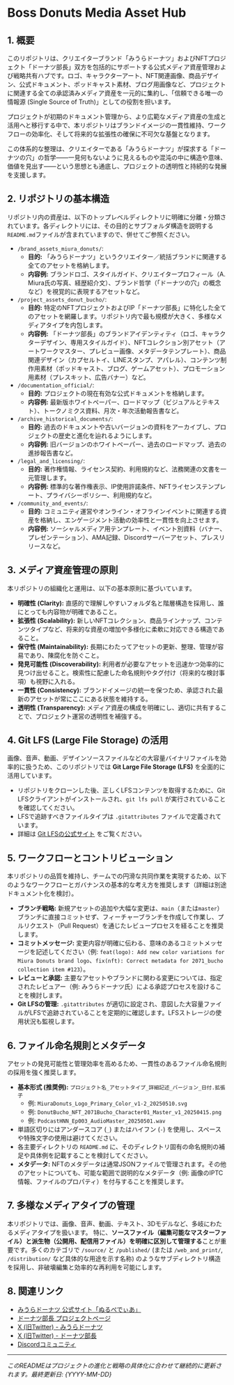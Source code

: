 # Boss Donuts Media Asset Hub

## 1. 概要

このリポジトリは、クリエイターブランド「みうらドーナツ」およびNFTプロジェクト「ドーナツ部長」双方を包括的にサポートする公式メディア資産管理および戦略共有ハブです。ロゴ、キャラクターアート、NFT関連画像、商品デザイン、公式ドキュメント、ポッドキャスト素材、ブログ用画像など、プロジェクトに関連する全ての承認済みメディア資産を一元的に集約し、「信頼できる唯一の情報源 (Single Source of Truth)」としての役割を担います。

プロジェクトが初期のドキュメント管理から、より広範なメディア資産の生成と活用へと移行する中で、本リポジトリはブランドイメージの一貫性維持、ワークフローの効率化、そして将来的な拡張性の確保に不可欠な基盤となります。

この体系的な整理は、クリエイターである「みうらドーナツ」が探求する「ドーナツの穴」の哲学――一見何もないように見えるものや混沌の中に構造や意味、価値を見出す――という思想とも通底し、プロジェクトの透明性と持続的な発展を支援します。

## 2. リポジトリの基本構造

リポジトリ内の資産は、以下のトップレベルディレクトリに明確に分離・分類されています。各ディレクトリには、その目的とサブフォルダ構造を説明する`README.md`ファイルが含まれていますので、併せてご参照ください。

* `/brand_assets_miura_donuts/`:
    * **目的:** 「みうらドーナツ」というクリエイター／統括ブランドに関連する全てのアセットを格納します。
    * **内容例:** ブランドロゴ、スタイルガイド、クリエイタープロフィール（A. Miura氏の写真、経歴紹介文）、ブランド哲学（「ドーナツの穴」の概念など）を視覚的に表現するアセットなど。
* `/project_assets_donut_bucho/`:
    * **目的:** 特定のNFTプロジェクトおよびIP「ドーナツ部長」に特化した全てのアセットを網羅します。リポジトリ内で最も規模が大きく、多様なメディアタイプを内包します。
    * **内容例:** 「ドーナツ部長」のブランドアイデンティティ（ロゴ、キャラクターデザイン、専用スタイルガイド）、NFTコレクション別アセット（アートワークマスター、プレビュー画像、メタデータテンプレート）、商品関連デザイン（カプセルトイ、LINEスタンプ、アパレル）、コンテンツ制作用素材（ポッドキャスト、ブログ、ゲームアセット）、プロモーション用素材（プレスキット、広告バナー）など。
* `/documentation_official/`:
    * **目的:** プロジェクトの現在有効な公式ドキュメントを格納します。
    * **内容例:** 最新版ホワイトペーパー、ロードマップ（ビジュアルとテキスト）、トークノミクス資料、月次・年次活動報告書など。
* `/archive_historical_documents/`:
    * **目的:** 過去のドキュメントや古いバージョンの資料をアーカイブし、プロジェクトの歴史と進化を辿れるようにします。
    * **内容例:** 旧バージョンのホワイトペーパー、過去のロードマップ、過去の進捗報告書など。
* `/legal_and_licensing/`:
    * **目的:** 著作権情報、ライセンス契約、利用規約など、法務関連の文書を一元管理します。
    * **内容例:** 標準的な著作権表示、IP使用許諾条件、NFTライセンステンプレート、プライバシーポリシー、利用規約など。
* `/community_and_events/`:
    * **目的:** コミュニティ運営やオンライン・オフラインイベントに関連する資産を格納し、エンゲージメント活動の効率性と一貫性を向上させます。
    * **内容例:** ソーシャルメディア用テンプレート、イベント別資料（バナー、プレゼンテーション）、AMA記録、Discordサーバーアセット、プレスリリースなど。

## 3. メディア資産管理の原則

本リポジトリの組織化と運用は、以下の基本原則に基づいています。

* **明確性 (Clarity):** 直感的で理解しやすいフォルダ名と階層構造を採用し、誰にとっても内容物が明確であること。
* **拡張性 (Scalability):** 新しいNFTコレクション、商品ラインナップ、コンテンツタイプなど、将来的な資産の増加や多様化に柔軟に対応できる構造であること。
* **保守性 (Maintainability):** 長期にわたってアセットの更新、整理、管理が容易であり、陳腐化を防ぐこと。
* **発見可能性 (Discoverability):** 利用者が必要なアセットを迅速かつ効率的に見つけ出せること。検索性に配慮した命名規則やタグ付け（将来的な検討事項）も視野に入れる。
* **一貫性 (Consistency):** ブランドイメージの統一を保つため、承認された最新のアセットが常にここにある状態を維持する。
* **透明性 (Transparency):** メディア資産の構成を明確にし、適切に共有することで、プロジェクト運営の透明性を補強する。

## 4. Git LFS (Large File Storage) の活用

画像、音声、動画、デザインソースファイルなどの大容量バイナリファイルを効率的に扱うため、このリポジトリでは **Git Large File Storage (LFS)** を全面的に活用しています。

* リポジトリをクローンした後、正しくLFSコンテンツを取得するために、Git LFSクライアントがインストールされ、`git lfs pull` が実行されていることを確認してください。
* LFSで追跡すべきファイルタイプは `.gitattributes` ファイルで定義されています。
* 詳細は [Git LFSの公式サイト](https://git-lfs.com/) をご覧ください。

## 5. ワークフローとコントリビューション

本リポジトリの品質を維持し、チームでの円滑な共同作業を実現するため、以下のようなワークフローとガバナンスの基本的な考え方を推奨します（詳細は別途ドキュメント化を検討）。

* **ブランチ戦略:** 新規アセットの追加や大幅な変更は、`main`（または`master`）ブランチに直接コミットせず、フィーチャーブランチを作成して作業し、プルリクエスト（Pull Request）を通じたレビュープロセスを経ることを推奨します。
* **コミットメッセージ:** 変更内容が明確に伝わる、意味のあるコミットメッセージを記述してください（例: `feat(logo): Add new color variations for Miura Donuts brand logo`、`fix(nft): Correct metadata for 2071_bucho collection item #123`）。
* **レビューと承認:** 主要なアセットやブランドに関わる変更については、指定されたレビュアー（例: みうらドーナツ氏）による承認プロセスを設けることを検討します。
* **Git LFSの管理:** `.gitattributes` が適切に設定され、意図した大容量ファイルがLFSで追跡されていることを定期的に確認します。LFSストレージの使用状況も監視します。

## 6. ファイル命名規則とメタデータ

アセットの発見可能性と管理効率を高めるため、一貫性のあるファイル命名規則の採用を強く推奨します。

* **基本形式 (推奨例):** `プロジェクト名_アセットタイプ_詳細記述_バージョン_日付.拡張子`
    * 例: `MiuraDonuts_Logo_Primary_Color_v1-2_20250510.svg`
    * 例: `DonutBucho_NFT_2071Bucho_Character01_Master_v1_20250415.png`
    * 例: `PodcastHNN_Ep003_AudioMaster_20250501.wav`
* 単語区切りにはアンダースコア (`_`) またはハイフン (`-`) を使用し、スペースや特殊文字の使用は避けてください。
* 各主要ディレクトリの `README.md` に、そのディレクトリ固有の命名規則の補足や具体例を記載することを検討してください。
* **メタデータ:** NFTのメタデータは通常JSONファイルで管理されます。その他のアセットについても、可能な範囲で説明的なメタデータ（例: 画像のIPTC情報、ファイルのプロパティ）を付与することを推奨します。

## 7. 多様なメディアタイプの管理

本リポジトリでは、画像、音声、動画、テキスト、3Dモデルなど、多岐にわたるメディアタイプを扱います。
特に、**ソースファイル（編集可能なマスターファイル）と派生物（公開用、配信用ファイル）を明確に区別して管理する**ことが重要です。多くのカテゴリで `/source/` と `/published/` (または `/web_and_print/`, `/distribution/` など具体的な用途を示す名称) のようなサブディレクトリ構造を採用し、非破壊編集と効率的な再利用を可能にします。

## 8. 関連リンク

* [みうらドーナツ 公式サイト「ぬるぺでぃあ」](https://miuradonuts.com/)
* [ドーナツ部長 プロジェクトページ](https://opensea.io/collection/wearable-donuts)
* [X (旧Twitter) - みうらドーナツ](https://x.com/WinstonDreamer)
* [X (旧Twitter) - ドーナツ部長](https://x.com/BossDonuts222)
* [Discordコミュニティ](https://discord.gg/hRVDCj2ZQg)

---
*このREADMEはプロジェクトの進化と戦略の具体化に合わせて継続的に更新されます。最終更新日: {YYYY-MM-DD}*
